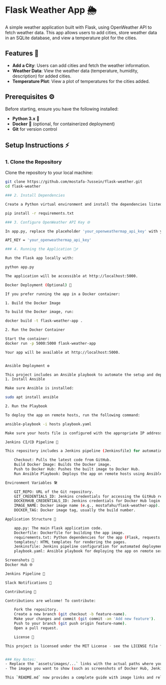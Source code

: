 # Flask Weather App 🌦️

A simple weather application built with Flask, using OpenWeather API to fetch weather data. This app allows users to add cities, store weather data in an SQLite database, and view a temperature plot for the cities.

## Features 🚀

- **Add a City**: Users can add cities and fetch the weather information.
- **Weather Data**: View the weather data (temperature, humidity, description) for added cities.
- **Temperature Plot**: View a plot of temperatures for the cities added.

## Prerequisites ⚙️

Before starting, ensure you have the following installed:

- **Python 3.x** 🐍
- **Docker** 🐋 (optional, for containerized deployment)
- **Git** for version control

## Setup Instructions ⚡

### 1. Clone the Repository

Clone the repository to your local machine:

```bash
git clone https://github.com/mostafa-7ussein/flask-weather.git
cd flask-weather

### 2. Install Dependencies

Create a Python virtual environment and install the dependencies listed in requirements.txt:

pip install -r requirements.txt

### 3. Configure OpenWeather API Key 🌐

In app.py, replace the placeholder 'your_openweathermap_api_key' with your actual OpenWeather API key. You can obtain your API key from OpenWeather.

API_KEY = 'your_openweathermap_api_key'

### 4. Running the Application 🏃‍♂️

Run the Flask app locally with:

python app.py

The application will be accessible at http://localhost:5000.

Docker Deployment (Optional) 🐳

If you prefer running the app in a Docker container:

1. Build the Docker Image

To build the Docker image, run:

docker build -t flask-weather-app .

2. Run the Docker Container

Start the container:
docker run -p 5000:5000 flask-weather-app

Your app will be available at http://localhost:5000.


Ansible Deployment ⚙️

This project includes an Ansible playbook to automate the setup and deployment on remote hosts.
1. Install Ansible

Make sure Ansible is installed:

sudo apt install ansible

2. Run the Playbook

To deploy the app on remote hosts, run the following command:

ansible-playbook -i hosts playbook.yaml

Make sure your hosts file is configured with the appropriate IP addresses and SSH keys.

Jenkins CI/CD Pipeline 🔧

This repository includes a Jenkins pipeline (Jenkinsfile) for automating the build, Docker image push, and Ansible deployment:

    Checkout: Pulls the latest code from GitHub.
    Build Docker Image: Builds the Docker image.
    Push to Docker Hub: Pushes the built image to Docker Hub.
    Run Ansible Playbook: Deploys the app on remote hosts using Ansible.

Environment Variables 🛠️

    GIT_REPO: URL of the Git repository.
    GIT_CREDENTIALS_ID: Jenkins credentials for accessing the GitHub repo.
    DOCKERHUB_CREDENTIALS_ID: Jenkins credentials for Docker Hub login.
    IMAGE_NAME: Docker image name (e.g., mostafahu/flask-weather-app).
    DOCKER_TAG: Docker image tag, usually the build number.

Application Structure 📁

    app.py: The main Flask application code.
    Dockerfile: Dockerfile for building the app image.
    requirements.txt: Python dependencies for the app (Flask, requests, matplotlib).
    templates/: HTML templates for rendering the pages.
    Jenkinsfile: Jenkins pipeline configuration for automated deployment.
    playbook.yaml: Ansible playbook for deploying the app on remote servers.

Screenshots 📸
Docker Hub 🌐

Jenkins Pipeline 🔄

Slack Notifications 📲

Contributing 🤝

Contributions are welcome! To contribute:

    Fork the repository.
    Create a new branch (git checkout -b feature-name).
    Make your changes and commit (git commit -am 'Add new feature').
    Push to your branch (git push origin feature-name).
    Open a pull request.

    License 📄

This project is licensed under the MIT License - see the LICENSE file for details.


### Key Notes:
- Replace the `assets/images/...` links with the actual paths where your images are stored.
- The images you want to show (such as screenshots of Docker Hub, Jenkins pipeline, and Slack notifications) should be placed inside the `assets/images` folder, and the file names should match the ones in the `README.md`.

This `README.md` now provides a complete guide with image links and relevant information for your project.
